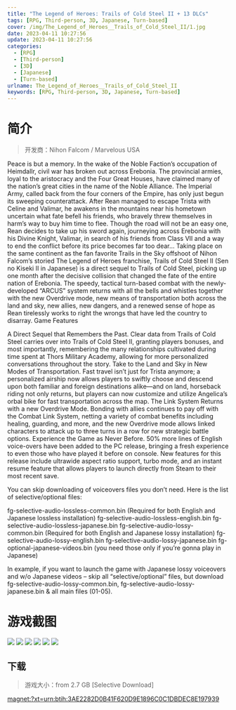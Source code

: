 ```yaml
---
title: "The Legend of Heroes: Trails of Cold Steel II + 13 DLCs"
tags: [RPG, Third-person, 3D, Japanese, Turn-based]
cover: /img/The_Legend_of_Heroes__Trails_of_Cold_Steel_II/1.jpg
date: 2023-04-11 10:27:56
update: 2023-04-11 10:27:56
categories: 
  - [RPG]
  - [Third-person]
  - [3D]
  - [Japanese]
  - [Turn-based]
urlname: The_Legend_of_Heroes__Trails_of_Cold_Steel_II
keywords: [RPG, Third-person, 3D, Japanese, Turn-based]
---
```

# 简介

> 开发商：Nihon Falcom / Marvelous USA

Peace is but a memory.
In the wake of the Noble Faction’s occupation of Heimdallr, civil war has broken out across Erebonia. The provincial armies, loyal to the aristocracy and the Four Great Houses, have claimed many of the nation’s great cities in the name of the Noble Alliance. The Imperial Army, called back from the four corners of the Empire, has only just begun its sweeping counterattack.
After Rean managed to escape Trista with Celine and Valimar, he awakens in the mountains near his hometown uncertain what fate befell his friends, who bravely threw themselves in harm’s way to buy him time to flee.
Though the road will not be an easy one, Rean decides to take up his sword again, journeying across Erebonia with his Divine Knight, Valimar, in search of his friends from Class VII and a way to end the conflict before its price becomes far too dear…
Taking place on the same continent as the fan favorite Trails in the Sky offshoot of Nihon Falcom’s storied The Legend of Heroes franchise, Trails of Cold Steel II (Sen no Kiseki II in Japanese) is a direct sequel to Trails of Cold Steel, picking up one month after the decisive collision that changed the fate of the entire nation of Erebonia. The speedy, tactical turn-based combat with the newly-developed “ARCUS” system returns with all the bells and whistles together with the new Overdrive mode, new means of transportation both across the land and sky, new allies, new dangers, and a renewed sense of hope as Rean tirelessly works to right the wrongs that have led the country to disarray.
Game Features

A Direct Sequel that Remembers the Past. Clear data from Trails of Cold Steel carries over into Trails of Cold Steel II, granting players bonuses, and most importantly, remembering the many relationships cultivated during time spent at Thors Military Academy, allowing for more personalized conversations throughout the story.
Take to the Land and Sky in New Modes of Transportation. Fast travel isn’t just for Trista anymore; a personalized airship now allows players to swiftly choose and descend upon both familiar and foreign destinations alike—and on land, horseback riding not only returns, but players can now customize and utilize Angelica’s orbal bike for fast transportation across the map.
The Link System Returns with a new Overdrive Mode. Bonding with allies continues to pay off with the Combat Link System, netting a variety of combat benefits including healing, guarding, and more, and the new Overdrive mode allows linked characters to attack up to three turns in a row for new strategic battle options.
Experience the Game as Never Before. 50% more lines of English voice-overs have been added to the PC release, bringing a fresh experience to even those who have played it before on console. New features for this release include ultrawide aspect ratio support, turbo mode, and an instant resume feature that allows players to launch directly from Steam to their most recent save.


You can skip downloading of voiceovers files you don’t need. Here is the list of selective/optional files:

fg-selective-audio-lossless-common.bin (Required for both English and Japanese lossless installation)
fg-selective-audio-lossless-english.bin
fg-selective-audio-lossless-japanese.bin
fg-selective-audio-lossy-common.bin (Required for both English and Japanese lossy installation)
fg-selective-audio-lossy-english.bin
fg-selective-audio-lossy-japanese.bin
fg-optional-japanese-videos.bin (you need those only if you’re gonna play in Japanese)

In example, if you want to launch the game with Japanese lossy voiceovers and w/o Japanese videos – skip all “selective/optional” files, but download fg-selective-audio-lossy-common.bin, fg-selective-audio-lossy-japanese.bin & all main files (01-05).

# 游戏截图

![](/img/The_Legend_of_Heroes__Trails_of_Cold_Steel_II/2.jpg)
![](/img/The_Legend_of_Heroes__Trails_of_Cold_Steel_II/3.jpg)
![](/img/The_Legend_of_Heroes__Trails_of_Cold_Steel_II/4.jpg)
![](/img/The_Legend_of_Heroes__Trails_of_Cold_Steel_II/5.jpg)
![](/img/The_Legend_of_Heroes__Trails_of_Cold_Steel_II/6.jpg)
![](/img/The_Legend_of_Heroes__Trails_of_Cold_Steel_II/7.jpg)


## 下载

> 游戏大小：from 2.7 GB [Selective Download]

[magnet:?xt=urn:btih:3AE2282D0B41F620D9E1896C0C1DBDEC8E197939](magnet:?xt=urn:btih:3AE2282D0B41F620D9E1896C0C1DBDEC8E197939)